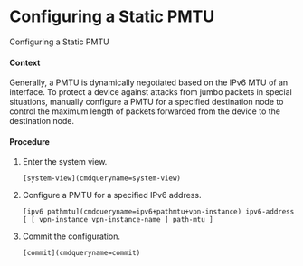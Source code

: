 Configuring a Static PMTU
=========================

Configuring a Static PMTU

#### Context

Generally, a PMTU is dynamically negotiated based on the IPv6 MTU of an interface. To protect a device against attacks from jumbo packets in special situations, manually configure a PMTU for a specified destination node to control the maximum length of packets forwarded from the device to the destination node.


#### Procedure

1. Enter the system view.
   
   
   ```
   [system-view](cmdqueryname=system-view)
   ```
2. Configure a PMTU for a specified IPv6 address.
   
   
   ```
   [ipv6 pathmtu](cmdqueryname=ipv6+pathmtu+vpn-instance) ipv6-address [ [ vpn-instance vpn-instance-name ] path-mtu ]
   ```
3. Commit the configuration.
   
   
   ```
   [commit](cmdqueryname=commit)
   ```